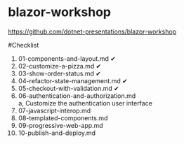 # blazor-workshop
https://github.com/dotnet-presentations/blazor-workshop

#Checklist

1. 01-components-and-layout.md ✔
2. 02-customize-a-pizza.md ✔
3. 03-show-order-status.md ✔
4. 04-refactor-state-management.md ✔
5. 05-checkout-with-validation.md ✔
6. 06-authentication-and-authorization.md  
    a, Customize the authentication user interface 
8. 07-javascript-interop.md
9. 08-templated-components.md
10. 09-progressive-web-app.md
11. 10-publish-and-deploy.md

